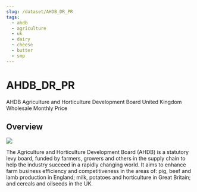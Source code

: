 ```yaml
---
slug: /dataset/AHDB_DR_PR
tags:
  - ahdb
  - agriculture
  - uk
  - dairy
  - cheese
  - butter
  - smp
---
```

AHDB_DR_PR
============================================================

AHDB Agriculture and Horticulture Development Board United Kingdom Wholesale Monthly Price

## Overview

![](/img/data/ahdb.png)

The Agriculture and Horticulture Development Board (AHDB) is a statutory levy board, funded by farmers, 
growers and others in the supply chain to help the industry succeed in a rapidly changing world. 
It aims to enhance farm business efficiency and competitiveness in the areas of: 
pig, beef and lamb production in England; milk, potatoes and horticulture in Great Britain; and cereals and oilseeds in the UK.

